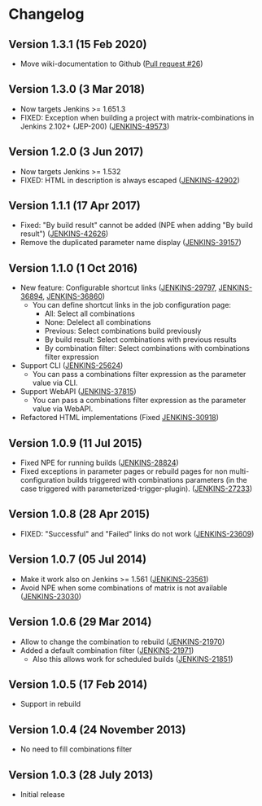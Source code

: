 # Changelog

## Version 1.3.1 (15 Feb 2020)

-   Move wiki-documentation to Github ([Pull request #26](https://github.com/jenkinsci/matrix-combinations-plugin/pull/26))

## Version 1.3.0 (3 Mar 2018)

-   Now targets Jenkins \>= 1.651.3
-   FIXED: Exception when building a project with matrix-combinations in Jenkins 2.102+ (JEP-200) ([JENKINS-49573](https://issues.jenkins-ci.org/browse/JENKINS-49573))

## Version 1.2.0 (3 Jun 2017)

-   Now targets Jenkins \>= 1.532
-   FIXED: HTML in description is always escaped ([JENKINS-42902](https://issues.jenkins-ci.org/browse/JENKINS-42902))

## Version 1.1.1 (17 Apr 2017)

-   Fixed: "By build result" cannot be added (NPE when adding "By build result") ([JENKINS-42626](https://issues.jenkins-ci.org/browse/JENKINS-42626))
-   Remove the duplicated parameter name display ([JENKINS-39157](https://issues.jenkins-ci.org/browse/JENKINS-39157))

## Version 1.1.0 (1 Oct 2016)

-   New feature: Configurable shortcut links ([JENKINS-29797](https://issues.jenkins-ci.org/browse/JENKINS-29797), [JENKINS-36894](https://issues.jenkins-ci.org/browse/JENKINS-36894), [JENKINS-36860](https://issues.jenkins-ci.org/browse/JENKINS-36860))
    -   You can define shortcut links in the job configuration page:
        -   All: Select all combinations
        -   None: Delelect all combinations
        -   Previous: Select combinations build previously
        -   By build result: Select combinations with previous results
        -   By combination filter: Select combinations with combinations filter expression
-   Support CLI ([JENKINS-25624](https://issues.jenkins-ci.org/browse/JENKINS-25624))
    -   You can pass a combinations filter expression as the parameter
        value via CLI.
-   Support WebAPI ([JENKINS-37815](https://issues.jenkins-ci.org/browse/JENKINS-37815))
    -   You can pass a combinations filter expression as the parameter value via WebAPI.
-   Refactored HTML implementations (Fixed [JENKINS-30918](https://issues.jenkins-ci.org/browse/JENKINS-30918))

## Version 1.0.9 (11 Jul 2015)

-   Fixed NPE for running builds ([JENKINS-28824](https://issues.jenkins-ci.org/browse/JENKINS-28824))
-   Fixed exceptions in parameter pages or rebuild pages for non multi-configuration builds triggered with combinations parameters (in the case triggered with parameterized-trigger-plugin). ([JENKINS-27233](https://issues.jenkins-ci.org/browse/JENKINS-27233))

## Version 1.0.8 (28 Apr 2015)

-   FIXED: "Successful" and "Failed" links do not work ([JENKINS-23609](https://issues.jenkins-ci.org/browse/JENKINS-23609))

## Version 1.0.7 (05 Jul 2014)

-   Make it work also on Jenkins \>= 1.561 ([JENKINS-23561](https://issues.jenkins-ci.org/browse/JENKINS-23561))
-   Avoid NPE when some combinations of matrix is not available ([JENKINS-23030](https://issues.jenkins-ci.org/browse/JENKINS-23030))

## Version 1.0.6 (29 Mar 2014)

-   Allow to change the combination to rebuild ([JENKINS-21970](https://issues.jenkins-ci.org/browse/JENKINS-21970))
-   Added a default combination filter ([JENKINS-21971](https://issues.jenkins-ci.org/browse/JENKINS-21971))
    -   Also this allows work for scheduled builds ([JENKINS-21851](https://issues.jenkins-ci.org/browse/JENKINS-21851))

## Version 1.0.5 (17 Feb 2014)

-   Support in rebuild

## Version 1.0.4 (24 November 2013)

-   No need to fill combinations filter

## Version 1.0.3 (28 July 2013)

-   Initial release
